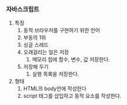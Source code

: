 ### 자바스크립트

1. 특징
   1. 동적 브라우저를 구현하기 위한 언어
   2. 부동의 1위
   3. 싱글 스레드
   4. 오래걸리는 일은 저장
      1. 메모리 힙에 함수, 변수, 값 저장한다.
   5. 저장해 두기
      1. 실행 목록을 저장한다.
2. 형태
   1. HTML의 body안에 작성한다
   2. script 태그를 삽입하고 동적 요소를 작성한다.